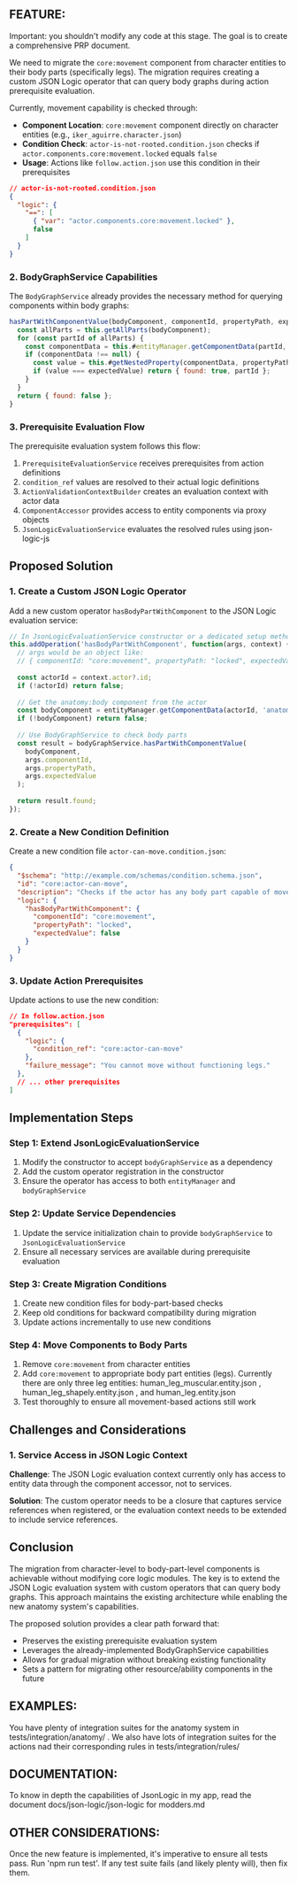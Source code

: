 ## FEATURE:

Important: you shouldn't modify any code at this stage. The goal is to create a comprehensive PRP document.

We need to migrate the `core:movement` component from character entities to their body parts (specifically legs). The migration requires creating a custom JSON Logic operator that can query body graphs during action prerequisite evaluation.

Currently, movement capability is checked through:
- **Component Location**: `core:movement` component directly on character entities (e.g., `iker_aguirre.character.json`)
- **Condition Check**: `actor-is-not-rooted.condition.json` checks if `actor.components.core:movement.locked` equals `false`
- **Usage**: Actions like `follow.action.json` use this condition in their prerequisites

```json
// actor-is-not-rooted.condition.json
{
  "logic": {
    "==": [
      { "var": "actor.components.core:movement.locked" },
      false
    ]
  }
}
```

### 2. BodyGraphService Capabilities

The `BodyGraphService` already provides the necessary method for querying components within body graphs:

```javascript
hasPartWithComponentValue(bodyComponent, componentId, propertyPath, expectedValue) {
  const allParts = this.getAllParts(bodyComponent);
  for (const partId of allParts) {
    const componentData = this.#entityManager.getComponentData(partId, componentId);
    if (componentData !== null) {
      const value = this.#getNestedProperty(componentData, propertyPath);
      if (value === expectedValue) return { found: true, partId };
    }
  }
  return { found: false };
}
```

### 3. Prerequisite Evaluation Flow

The prerequisite evaluation system follows this flow:
1. `PrerequisiteEvaluationService` receives prerequisites from action definitions
2. `condition_ref` values are resolved to their actual logic definitions
3. `ActionValidationContextBuilder` creates an evaluation context with actor data
4. `ComponentAccessor` provides access to entity components via proxy objects
5. `JsonLogicEvaluationService` evaluates the resolved rules using json-logic-js


## Proposed Solution

### 1. Create a Custom JSON Logic Operator

Add a new custom operator `hasBodyPartWithComponent` to the JSON Logic evaluation service:

```javascript
// In JsonLogicEvaluationService constructor or a dedicated setup method
this.addOperation('hasBodyPartWithComponent', function(args, context) {
  // args would be an object like:
  // { componentId: "core:movement", propertyPath: "locked", expectedValue: false }
  
  const actorId = context.actor?.id;
  if (!actorId) return false;
  
  // Get the anatomy:body component from the actor
  const bodyComponent = entityManager.getComponentData(actorId, 'anatomy:body');
  if (!bodyComponent) return false;
  
  // Use BodyGraphService to check body parts
  const result = bodyGraphService.hasPartWithComponentValue(
    bodyComponent,
    args.componentId,
    args.propertyPath,
    args.expectedValue
  );
  
  return result.found;
});
```

### 2. Create a New Condition Definition

Create a new condition file `actor-can-move.condition.json`:

```json
{
  "$schema": "http://example.com/schemas/condition.schema.json",
  "id": "core:actor-can-move",
  "description": "Checks if the actor has any body part capable of movement",
  "logic": {
    "hasBodyPartWithComponent": {
      "componentId": "core:movement",
      "propertyPath": "locked",
      "expectedValue": false
    }
  }
}
```

### 3. Update Action Prerequisites

Update actions to use the new condition:

```json
// In follow.action.json
"prerequisites": [
  {
    "logic": {
      "condition_ref": "core:actor-can-move"
    },
    "failure_message": "You cannot move without functioning legs."
  },
  // ... other prerequisites
]
```

## Implementation Steps

### Step 1: Extend JsonLogicEvaluationService

1. Modify the constructor to accept `bodyGraphService` as a dependency
2. Add the custom operator registration in the constructor
3. Ensure the operator has access to both `entityManager` and `bodyGraphService`

### Step 2: Update Service Dependencies

1. Update the service initialization chain to provide `bodyGraphService` to `JsonLogicEvaluationService`
2. Ensure all necessary services are available during prerequisite evaluation

### Step 3: Create Migration Conditions

1. Create new condition files for body-part-based checks
2. Keep old conditions for backward compatibility during migration
3. Update actions incrementally to use new conditions

### Step 4: Move Components to Body Parts

1. Remove `core:movement` from character entities
2. Add `core:movement` to appropriate body part entities (legs). Currently there are only three leg entities: human_leg_muscular.entity.json , human_leg_shapely.entity.json , and human_leg.entity.json
3. Test thoroughly to ensure all movement-based actions still work

## Challenges and Considerations

### 1. Service Access in JSON Logic Context

**Challenge**: The JSON Logic evaluation context currently only has access to entity data through the component accessor, not to services.

**Solution**: The custom operator needs to be a closure that captures service references when registered, or the evaluation context needs to be extended to include service references.

## Conclusion

The migration from character-level to body-part-level components is achievable without modifying core logic modules. The key is to extend the JSON Logic evaluation system with custom operators that can query body graphs. This approach maintains the existing architecture while enabling the new anatomy system's capabilities.

The proposed solution provides a clear path forward that:
- Preserves the existing prerequisite evaluation system
- Leverages the already-implemented BodyGraphService capabilities
- Allows for gradual migration without breaking existing functionality
- Sets a pattern for migrating other resource/ability components in the future

## EXAMPLES:

You have plenty of integration suites for the anatomy system in tests/integration/anatomy/ .
We also have lots of integration suites for the actions nad their corresponding rules in tests/integration/rules/

## DOCUMENTATION:

To know in depth the capabilities of JsonLogic in my app, read the document docs/json-logic/json-logic for modders.md

## OTHER CONSIDERATIONS:

Once the new feature is implemented, it's imperative to ensure all tests pass. Run 'npm run test'. If any test suite fails (and likely plenty will), then fix them.
